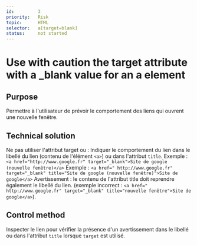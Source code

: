 ```yaml
---
id:         3
priority:   Risk
topic:      HTML
selector:   a[target=blank]
status:     not started
---
```


# Use with caution the target attribute with a _blank value for an a element

## Purpose

Permettre à l'utilisateur de prévoir le comportement des liens qui ouvrent une nouvelle fenêtre.

## Technical solution

Ne pas utiliser l'attribut target ou : Indiquer le comportement du lien dans le libellé du lien (contenu de l'élément `<a>`) ou dans l'attribut `title`. Exemple : `<a href="http://www.google.fr" target="_blank">Site de google (nouvelle fenêtre)</a>` Exemple : `<a href=" http://www.google.fr" target="_blank" title="Site de google (nouvelle fenêtre)">Site de google</a>` Avertissement : le contenu de l'attribut title doit reprendre également le libellé du lien. (exemple incorrect : `<a href=" http://www.google.fr" target="_blank" title="nouvelle fenêtre">Site de google</a>`).

## Control method

Inspecter le lien pour vérifier la présence d'un avertissement dans le libellé ou dans l'attribut `title` lorsque `target` est utilisé.
